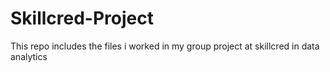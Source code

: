 # Skillcred-Project
This repo includes the files i worked in my group project at skillcred in data analytics
